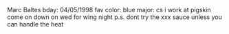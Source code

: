 Marc Baltes
bday: 04/05/1998
fav color: blue
major: cs
i work at pigskin come on down on wed for wing night
p.s. dont try the xxx sauce unless you can handle the heat
